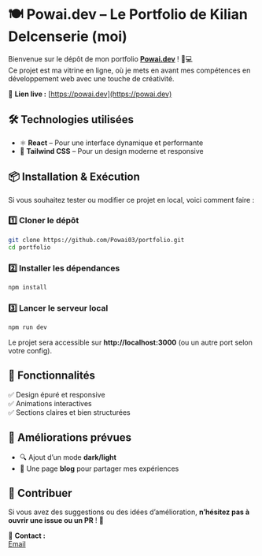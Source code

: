 # 🍽️ Powai.dev – Le Portfolio de Kilian Delcenserie (moi)

Bienvenue sur le dépôt de mon portfolio **[Powai.dev](https://powai.dev)** ! 🎨💻  
Ce projet est ma vitrine en ligne, où je mets en avant mes compétences en développement web avec une touche de créativité.  


🔗 **Lien live :** [https://powai.dev](https://powai.dev)  

## 🛠️ Technologies utilisées  

- ⚛️ **React** – Pour une interface dynamique et performante  
- 🎨 **Tailwind CSS** – Pour un design moderne et responsive  

## 📦 Installation & Exécution  

Si vous souhaitez tester ou modifier ce projet en local, voici comment faire :  

### 1️⃣ Cloner le dépôt  
```bash
git clone https://github.com/Powai03/portfolio.git
cd portfolio
```

### 2️⃣ Installer les dépendances  
```bash
npm install
```

### 3️⃣ Lancer le serveur local  
```bash
npm run dev
```
Le projet sera accessible sur **http://localhost:3000** (ou un autre port selon votre config).  

## 📸 Fonctionnalités  

✅ Design épuré et responsive  
✅ Animations interactives   
✅ Sections claires et bien structurées  

## 🌱 Améliorations prévues  

- 🔍 Ajout d’un mode **dark/light**  
- 📝 Une page **blog** pour partager mes expériences  

## 🤝 Contribuer  

Si vous avez des suggestions ou des idées d’amélioration, **n’hésitez pas à ouvrir une issue ou un PR** ! 🎉  

📩 **Contact :**  
[Email](mailto:kilian.dlcsr92@gmail.com)  


